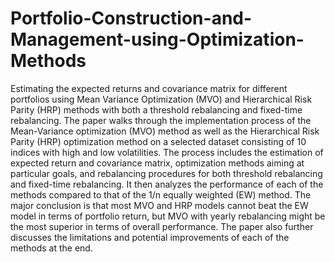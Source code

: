 # Portfolio-Construction-and-Management-using-Optimization-Methods
Estimating the  expected returns and covariance matrix for different portfolios using Mean Variance Optimization (MVO) and Hierarchical Risk Parity (HRP) methods with both a threshold rebalancing and fixed-time rebalancing.
The paper walks through the implementation process of the Mean-Variance optimization
(MVO) method as well as the Hierarchical Risk Parity (HRP) optimization method on a
selected dataset consisting of 10 indices with high and low volatilities. The process includes
the estimation of expected return and covariance matrix, optimization methods aiming at
particular goals, and rebalancing procedures for both threshold rebalancing and fixed-time
rebalancing. It then analyzes the performance of each of the methods compared to that of the
1/n equally weighted (EW) method. The major conclusion is that most MVO and HRP models
cannot beat the EW model in terms of portfolio return, but MVO with yearly rebalancing
might be the most superior in terms of overall performance. The paper also further discusses
the limitations and potential improvements of each of the methods at the end.
